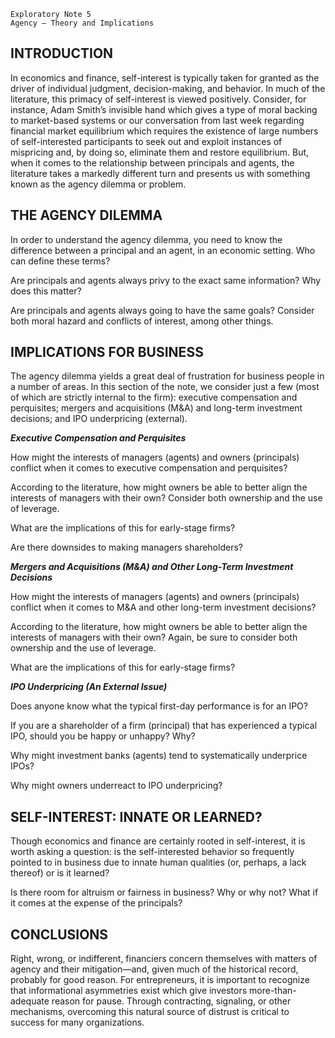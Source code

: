 ```
Exploratory Note 5
Agency – Theory and Implications
```
## INTRODUCTION

In economics and finance, self-interest is typically taken for granted as the driver of individual judgment,
decision-making, and behavior. In much of the literature, this primacy of self-interest is viewed
positively. Consider, for instance, Adam Smith’s invisible hand which gives a type of moral backing to
market-based systems or our conversation from last week regarding financial market equilibrium which
requires the existence of large numbers of self-interested participants to seek out and exploit instances
of mispricing and, by doing so, eliminate them and restore equilibrium. But, when it comes to the
relationship between principals and agents, the literature takes a markedly different turn and presents
us with something known as the agency dilemma or problem.

## THE AGENCY DILEMMA

In order to understand the agency dilemma, you need to know the difference between a principal and
an agent, in an economic setting. Who can define these terms?

Are principals and agents always privy to the exact same information? Why does this matter?

Are principals and agents always going to have the same goals? Consider both moral hazard and
conflicts of interest, among other things.

## IMPLICATIONS FOR BUSINESS

The agency dilemma yields a great deal of frustration for business people in a number of areas. In this
section of the note, we consider just a few (most of which are strictly internal to the firm): executive
compensation and perquisites; mergers and acquisitions (M&A) and long-term investment decisions;
and IPO underpricing (external).

**_Executive Compensation and Perquisites_**

How might the interests of managers (agents) and owners (principals) conflict when it comes to
executive compensation and perquisites?


According to the literature, how might owners be able to better align the interests of managers with
their own? Consider both ownership and the use of leverage.

What are the implications of this for early-stage firms?

Are there downsides to making managers shareholders?

**_Mergers and Acquisitions (M&A) and Other Long-Term Investment Decisions_**

How might the interests of managers (agents) and owners (principals) conflict when it comes to M&A
and other long-term investment decisions?

According to the literature, how might owners be able to better align the interests of managers with
their own? Again, be sure to consider both ownership and the use of leverage.

What are the implications of this for early-stage firms?

**_IPO Underpricing (An External Issue)_**

Does anyone know what the typical first-day performance is for an IPO?


If you are a shareholder of a firm (principal) that has experienced a typical IPO, should you be happy or
unhappy? Why?

Why might investment banks (agents) tend to systematically underprice IPOs?

Why might owners underreact to IPO underpricing?

## SELF-INTEREST: INNATE OR LEARNED?

Though economics and finance are certainly rooted in self-interest, it is worth asking a question: is the
self-interested behavior so frequently pointed to in business due to innate human qualities (or, perhaps,
a lack thereof) or is it learned?

Is there room for altruism or fairness in business? Why or why not? What if it comes at the expense of
the principals?

## CONCLUSIONS

Right, wrong, or indifferent, financiers concern themselves with matters of agency and their
mitigation—and, given much of the historical record, probably for good reason. For entrepreneurs, it is
important to recognize that informational asymmetries exist which give investors more-than-adequate
reason for pause. Through contracting, signaling, or other mechanisms, overcoming this natural source
of distrust is critical to success for many organizations.
